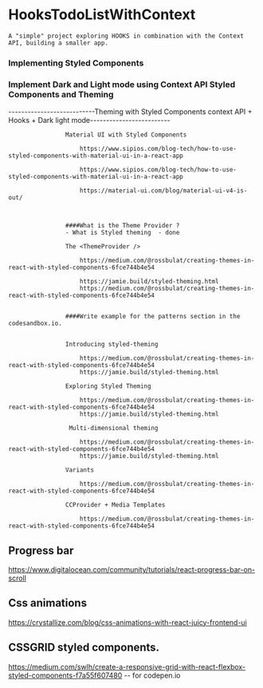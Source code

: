 # HooksTodoListWithContext
 
	A "simple" project exploring HOOKS in combination with the Context API, building a smaller app.


### Implementing Styled Components 



### Implement Dark and Light mode using Context API Styled Components and Theming 


---------------------------Theming with Styled Components context API + Hooks + Dark light  mode-------------------------
					
					Material UI with Styled Components
					
						https://www.sipios.com/blog-tech/how-to-use-styled-components-with-material-ui-in-a-react-app
						
						https://www.sipios.com/blog-tech/how-to-use-styled-components-with-material-ui-in-a-react-app

						https://material-ui.com/blog/material-ui-v4-is-out/

					

					####What is the Theme Provider ?
					- What is Styled theming  - done
					
					The <ThemeProvider />

						https://medium.com/@rossbulat/creating-themes-in-react-with-styled-components-6fce744b4e54

						https://jamie.build/styled-theming.html
						https://medium.com/@rossbulat/creating-themes-in-react-with-styled-components-6fce744b4e54


					####Write example for the patterns section in the codesandbox.io.


					Introducing styled-theming

						https://medium.com/@rossbulat/creating-themes-in-react-with-styled-components-6fce744b4e54
						https://jamie.build/styled-theming.html

					Exploring Styled Theming

						https://medium.com/@rossbulat/creating-themes-in-react-with-styled-components-6fce744b4e54
						https://jamie.build/styled-theming.html

					 Multi-dimensional theming

						https://medium.com/@rossbulat/creating-themes-in-react-with-styled-components-6fce744b4e54
						https://jamie.build/styled-theming.html
						
					Variants

						https://medium.com/@rossbulat/creating-themes-in-react-with-styled-components-6fce744b4e54

					CCProvider + Media Templates

						https://medium.com/@rossbulat/creating-themes-in-react-with-styled-components-6fce744b4e54
     


## Progress bar
https://www.digitalocean.com/community/tutorials/react-progress-bar-on-scroll


## Css animations
https://crystallize.com/blog/css-animations-with-react-juicy-frontend-ui


## CSSGRID styled components.
https://medium.com/swlh/create-a-responsive-grid-with-react-flexbox-styled-components-f7a55f607480 -- for codepen.io
   
  
